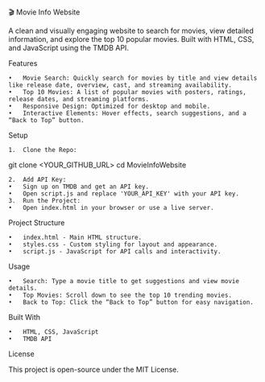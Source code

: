 
🎬 Movie Info Website

A clean and visually engaging website to search for movies, view detailed information, and explore the top 10 popular movies. Built with HTML, CSS, and JavaScript using the TMDB API.

Features

	•	Movie Search: Quickly search for movies by title and view details like release date, overview, cast, and streaming availability.
	•	Top 10 Movies: A list of popular movies with posters, ratings, release dates, and streaming platforms.
	•	Responsive Design: Optimized for desktop and mobile.
	•	Interactive Elements: Hover effects, search suggestions, and a “Back to Top” button.

Setup

	1.	Clone the Repo:

git clone <YOUR_GITHUB_URL>
cd MovieInfoWebsite


	2.	Add API Key:
	•	Sign up on TMDB and get an API key.
	•	Open script.js and replace 'YOUR_API_KEY' with your API key.
	3.	Run the Project:
	•	Open index.html in your browser or use a live server.

Project Structure

	•	index.html - Main HTML structure.
	•	styles.css - Custom styling for layout and appearance.
	•	script.js - JavaScript for API calls and interactivity.

Usage

	•	Search: Type a movie title to get suggestions and view movie details.
	•	Top Movies: Scroll down to see the top 10 trending movies.
	•	Back to Top: Click the “Back to Top” button for easy navigation.

Built With

	•	HTML, CSS, JavaScript
	•	TMDB API

License

This project is open-source under the MIT License.

